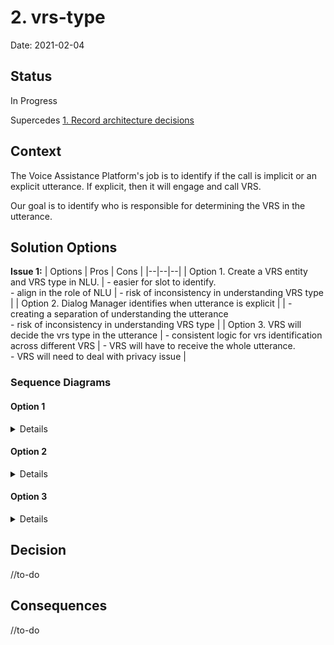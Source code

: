 
# 2. vrs-type

  

Date: 2021-02-04

  

## Status

  

In Progress

  

Supercedes [1. Record architecture decisions](0001-record-architecture-decisions.md)

  

## Context

The Voice Assistance Platform's job is to identify if the call is implicit or an explicit utterance. If explicit, then it will engage and call VRS.

Our goal is to identify who is responsible for determining the VRS in the utterance.

## Solution Options


  **Issue 1:**
| Options | Pros | Cons |
|--|--|--|
| Option 1. Create a VRS entity and VRS type in NLU. | - easier for slot to identify. <br>- align in the role of NLU  | - risk of inconsistency in understanding VRS type   |
| Option 2. Dialog Manager identifies when utterance is explicit |  | - creating a separation of understanding the utterance <br> - risk of inconsistency in understanding VRS type |
| Option 3. VRS will decide the vrs type in the utterance | - consistent logic for vrs identification across different VRS  | - VRS will have to receive the whole utterance. <br> - VRS will need to deal with privacy issue  |

### Sequence Diagrams

#### Option 1
<details>    
  
```mermaid
sequenceDiagram
participant C as Channel
participant SR as Speech Recognizer
participant TTS as Text To Speech
participant NLU as NLU Intent
participant DM as Dialog Manager
participant SM as Session Manager
participant VRS as OVN VRS
participant SS as SmallGrocery Server


C ->> SR: Audio: "hey bigtincan, add milk to my shopping cart at small grocery"
SR ->>+ NLU: Text: "hey bigtincan, add milk to my shopping cart at small grocery" 
  Note right of NLU: OPTION 1. NLU identifies the VRS text in the utterance 
NLU ->> SM: 
SM ->> VRS: {"vrs": "small grocery"}
VRS ->> DM: {"nlu":"https://smallgrocery.com/dialogmanager/smallgrocery_bigtincan/"}
DM ->> NLU: {...}
NLU ->> DM: {"intent":"addtocart", "product":"milk", "qty":"1",  "context":{"utterances:[{"add milk to my shopping..."}]}}
DM ->> SS: {"action":"addtocart","product":"milk",  "qty":"1",  "context": {"userid":[linked], "utterances": [{...}]}}
SS ->> DM: {"response_code": {201}}
DM ->> TTS: {"response_text": "milk added to the shopping cart", "context":{...}}
TTS ->> C: Audio: "milk added to the shopping cart"

```
</details>    


#### Option 2
<details>    
  
```mermaid
sequenceDiagram
participant C as Channel
participant SR as Speech Recognizer
participant TTS as Text To Speech
participant NLU as NLU Intent
participant DM as Dialog Manager
participant SM as Session Manager
participant VRS as OVN VRS
participant SS as SmallGrocery Server


C ->> SR: Audio: "hey bigtincan, add milk to my shopping cart at small grocery"
SR ->>+ DM: Text: "hey bigtincan, add milk to my shopping cart at small grocery" 
  Note right of DM: OPTION 2. NLU identifies the VRS text in the utterance 
DM ->> SM: 
SM ->> VRS: {"vrs": "small grocery"}
VRS ->> DM: {"nlu":"https://smallgrocery.com/dialogmanager/smallgrocery_bigtincan/"}
DM ->> NLU: {...}
NLU ->> DM: {"intent":"addtocart", "product":"milk", "qty":"1","context":{"utterances:[{"add milk to my shopping..."}]}}
DM ->> SS: {"action":"addtocart", "product":"milk", "qty":"1", "context": {"userid":[linked],  "utterances": [{...}]}}
SS ->> DM: {"response_code": {201}}
DM ->> TTS: {"response_text": "milk added to the shopping cart", "context":{...}}
TTS ->> C: Audio: "milk added to the shopping cart"

```
</details>   

#### Option 3
<details>    
  
```mermaid
sequenceDiagram
participant C as Channel
participant SR as Speech Recognizer
participant TTS as Text To Speech
participant NLU as NLU Intent
participant DM as Dialog Manager
participant SM as Session Manager
participant VRS as OVN VRS
participant SS as SmallGrocery Server


C --> SR: Audio: "hey bigtincan, add milk to my shopping cart at small grocery"
SR --> NLU: Text: "hey bigtincan, add milk to my shopping cart at small grocery" 
NLU --> SM: 
SM --> VRS: {"lookup": "add milk to my shopping cart at small grocery"}
Note right of VRS: OPTION 3. VRS identifies the VRS in the utterance 
VRS --> DM: {"vrs":"small grocery"<br>"nlu":"https://smallgrocery.com/dialogmanager/smallgrocery_bigtincan/"}
DM --> NLU: {...}
NLU --> DM: {"intent":"addtocart",  "product":"milk","qty":"1", "context":{"utterances:[{"add milk to my shopping..."}]}}
DM --> SS: {"action":"addtocart", "product":"milk", "qty":"1", "context": {"userid":[linked], "utterances": [{...}]}}
SS --> DM: {"response_code": {201}}
DM --> TTS: {"response_text": "milk added to the shopping cart", "context":{...}}
TTS --> C: Audio: "milk added to the shopping cart"

```
</details>   
  

## Decision
//to-do

  

## Consequences

//to-do
